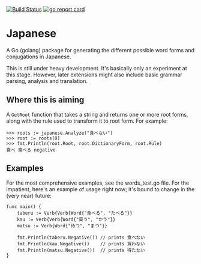 [![Build Status](https://travis-ci.org/gojp/japanese.svg?branch=master)](https://travis-ci.org/gojp/japanese) [![go report card](http://goreportcard.com/badge/gojp/japanese)](http://goreportcard.com/gojp/japanese)
# Japanese

A Go (golang) package for generating the different possible word forms and conjugations in Japanese. 

This is still under heavy development. It's basically only an experiment at this stage. However, later extensions might also include basic grammar parsing, analysis and translation. 

## Where this is aiming

A `GetRoot` function that takes a string and returns one or more root forms, along with the rule used to transform it to root form. For example:

```
>>> roots := japanese.Analyze("食べない")
>>> root := roots[0]
>>> fmt.Println(root.Root, root.DictionaryForm, root.Rule)
食べ 食べる negative
```

## Examples
For the most comprehensive examples, see the words_test.go file. For the impatient, here's an example of usage right now; it's bound to change in the (very near) future:

    func main() {
        taberu := Verb{Verb{Word{"食べる", "たべる"}}
        kau := Verb{Verb{Word{"買う", "かう"}}
        matsu := Verb{Word{"待つ", "まつ"}}

        fmt.Println(taberu.Negative()) // prints 食べない
        fmt.Println(kau.Negative())    // prints 買わない
        fmt.Println(matsu.Negative())  // prints 待たない
    }
